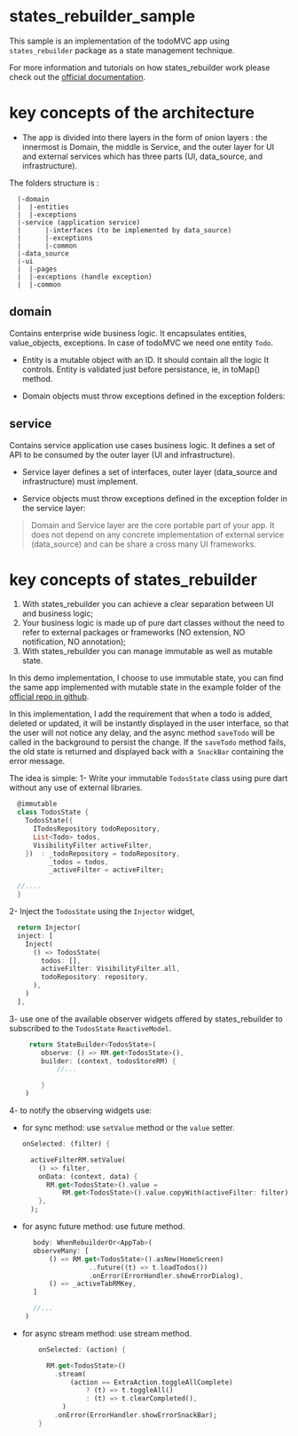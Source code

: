 # states_rebuilder_sample

This sample is an implementation of the todoMVC app using `states_rebuilder` package as a state management technique.

For more information and tutorials on how states_rebuilder work please check out the [official documentation](https://github.com/GIfatahTH/states_rebuilder).

# key concepts of the architecture

* The app is divided into there layers in the form of onion layers : the innermost is Domain, the middle is Service, and the outer layer for UI and external services which has three parts (UI, data_source, and infrastructure).

The folders structure is :

```lib -    
  |-domain  
  |  |-entities      
  |  |-exceptions       
  |-service (application service)       
  |      |-interfaces (to be implemented by data_source)     
  |      |-exceptions    
  |      |-common   
  |-data_source   
  |-ui   
  |  |-pages    
  |  |-exceptions (handle exception)      
  |  |-common    
```

## domain
Contains enterprise wide business logic. It encapsulates entities, value_objects, exceptions. In case of todoMVC we need one entity `Todo`.

* Entity is a mutable object with an ID. It should contain all the logic It controls. Entity is validated just before persistance, ie, in toMap() method.

* Domain objects must throw exceptions defined in the exception folders:

## service
Contains service application use cases business logic. It defines a set of API to be consumed by the outer layer (UI and infrastructure).
* Service layer defines a set of interfaces, outer layer (data_source and infrastructure) must implement.

* Service objects must throw exceptions defined in the exception folder in the service layer:


>Domain and Service layer are the core portable part of your app. It does not depend on any concrete implementation of external service (data_source) and can be share a cross many UI frameworks.


# key concepts of states_rebuilder

1. With states_rebuilder you can achieve a clear separation between UI and business logic;
2. Your business logic is made up of pure dart classes without the need to refer to external packages or frameworks (NO extension, NO notification, NO annotation);
3. With states_rebuilder you can manage immutable as well as mutable state.

In this demo implementation, I choose to use immutable state, you can find the same app implemented with mutable state in the example folder of the [official repo in github](https://github.com/GIfatahTH/states_rebuilder).

In this implementation, I add the requirement that when a todo is added, deleted or updated, it will be instantly displayed in the user interface, so that the user will not notice any delay, and the async method `saveTodo` will be called in the background to persist the change. If the `saveTodo` method fails, the old state is returned and displayed back with a` SnackBar` containing the error message.

The idea is simple:
1- Write your immutable `TodosState` class using pure dart without any use of external libraries.
  ```dart
    @immutable
    class TodosState {
      TodosState({
        ITodosRepository todoRepository,
        List<Todo> todos,
        VisibilityFilter activeFilter,
      })  : _todoRepository = todoRepository,
            _todos = todos,
            _activeFilter = activeFilter;

    //....
    }
  ```
2- Inject the `TodosState` using the `Injector` widget,
  ```dart
    return Injector(
    inject: [
      Inject(
        () => TodosState(
          todos: [],
          activeFilter: VisibilityFilter.all,
          todoRepository: repository,
        ),
      )
    ],
  ```
3- use one of the available observer widgets offered by states_rebuilder to subscribed to the `TodosState` `ReactiveModel`.
  ```dart
       return StateBuilder<TodosState>(
          observe: () => RM.get<TodosState>(),
          builder: (context, todosStoreRM) {
              //...

          }
      )  
  ```
4- to notify the observing widgets use: 
  * for sync method: use `setValue` method or the `value` setter.
    ```dart
    onSelected: (filter) {

      activeFilterRM.setValue(
        () => filter,
        onData: (context, data) {
          RM.get<TodosState>().value =
              RM.get<TodosState>().value.copyWith(activeFilter: filter);
        },
      );
    ```
  * for async future method: use future method.
  ```dart
        body: WhenRebuilderOr<AppTab>(
        observeMany: [
            () => RM.get<TodosState>().asNew(HomeScreen)
                      ..future((t) => t.loadTodos())
                      .onError(ErrorHandler.showErrorDialog),
            () => _activeTabRMKey,
        ]

        //...
      )  
  ```
  * for async stream method: use stream method.
    ```dart
        onSelected: (action) {

          RM.get<TodosState>()
            .stream(
                (action == ExtraAction.toggleAllComplete)
                    ? (t) => t.toggleAll()
                    : (t) => t.clearCompleted(),
              )
            .onError(ErrorHandler.showErrorSnackBar);
        }
    ```

